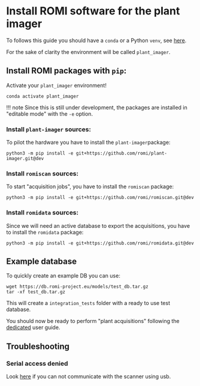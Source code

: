 Install ROMI software for the plant imager
============================================

To follows this guide you should have a `conda` or a Python `venv`, see [here](create_env.md).

For the sake of clarity the environment will be called `plant_imager`.


## Install ROMI packages with `pip`:

Activate your `plant_imager` environment!
```shell
conda activate plant_imager
```

!!! note
    Since this is still under development, the packages are installed in "editable mode" with the `-e` option.

### Install `plant-imager` sources:
To pilot the hardware you have to install the `plant-imager`package:
```shell
python3 -m pip install -e git+https://github.com/romi/plant-imager.git@dev
```

### Install `romiscan` sources:
To start "acquisition jobs", you have to install the `romiscan` package:
```shell
python3 -m pip install -e git+https://github.com/romi/romiscan.git@dev
```

### Install `romidata` sources:
Since we will need an active database to export the acquisitions, you have to install the `romidata` package:
```shell
python3 -m pip install -e git+https://github.com/romi/romidata.git@dev
```

## Example database
To quickly create an example DB you can use:
```shell
wget https://db.romi-project.eu/models/test_db.tar.gz
tar -xf test_db.tar.gz
```
This will create a `integration_tests` folder with a ready to use test database. 

You should now be ready to perform "plant acquisitions" following the [dedicated](../tutorials/reconstruct_scan.md) user guide.


## Troubleshooting

### Serial access denied
Look [here](../build/troubleshooting.md#serial-access-denied) if you can not communicate with the scanner using usb.
